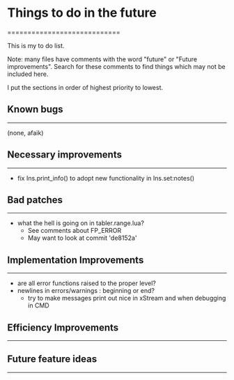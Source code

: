 # Things to do in the future
============================

This is my to do list.

Note: many files have comments with the word "future" or "Future improvements".
	Search for these comments to find things which may not be included here.

I put the sections in order of highest priority to lowest.



## Known bugs
-------------------------------------------------------------------------------
(none, afaik)



## Necessary improvements
-------------------------------------------------------------------------------
- fix Ins.print_info() to adopt new functionality in Ins.set:notes()



## Bad patches
-------------------------------------------------------------------------------
- what the hell is going on in tabler.range.lua? 
	- See comments about FP_ERROR
	- May want to look at commit 'de8152a'



## Implementation Improvements
-------------------------------------------------------------------------------
- are all error functions raised to the proper level?
- newlines in errors/warnings : beginning or end?
	- try to make messages print out nice in xStream and when debugging in CMD



## Efficiency Improvements
-------------------------------------------------------------------------------




## Future feature ideas 
-------------------------------------------------------------------------------






